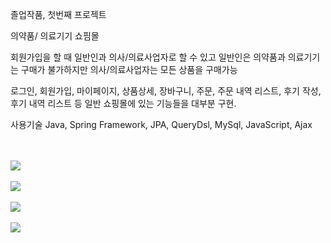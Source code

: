 졸업작품, 첫번째 프로젝트

의약품/ 의료기기 쇼핌몰

회원가입을 할 때 일반인과 의사/의료사업자로 할 수 있고 일반인은 의약품과 의료기기는 구매가 불가하지만 의사/의료사업자는 모든 상품을 구매가능

로그인, 회원가입, 마이페이지, 상품상세, 장바구니, 주문, 주문 내역 리스트, 후기 작성, 후기 내역 리스트 등 일반 쇼핑몰에 있는 기능들을 대부분 구현.

사용기술 Java, Spring Framework, JPA, QueryDsl, MySql, JavaScript, Ajax

<br/>
<br/>
<img src="https://user-images.githubusercontent.com/95284639/204142059-9fa7529f-0811-4989-bcab-185277ef7ea8.png">

<br/>
<br/>
<img src="https://user-images.githubusercontent.com/95284639/204142392-9b018e7f-d038-4e68-b41c-f52681986677.png">

<br/>
<br/>
<img src="https://user-images.githubusercontent.com/95284639/204142671-1ad91b7d-2d0a-4560-a9de-ffb16cb84108.png">

<br/>
<br/>
<img src="https://user-images.githubusercontent.com/95284639/204142732-228b9371-1821-424f-8fef-b6d9af9f1649.png">
